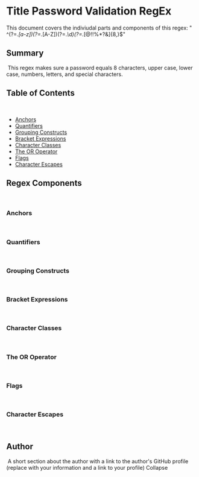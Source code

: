 # Title Password Validation RegEx

This document covers the indiviudal parts and components of this regex:
"​^(?=.*[a-z])(?=.*[A-Z])(?=.*\d)(?=.*[@$!%*?&])[A-Za-z\d@$!%*?&]{8,}$"

## Summary
​
This regex makes sure a password equals 8 characters, upper case, lower case, numbers, letters, and special characters.
​
## Table of Contents
​
- [Anchors](#anchors)
- [Quantifiers](#quantifiers)
- [Grouping Constructs](#grouping-constructs)
- [Bracket Expressions](#bracket-expressions)
- [Character Classes](#character-classes)
- [The OR Operator](#the-or-operator)
- [Flags](#flags)
- [Character Escapes](#character-escapes)
​
## Regex Components
​
### Anchors
​
### Quantifiers
​
### Grouping Constructs
​
### Bracket Expressions
​
### Character Classes
​
### The OR Operator
​
### Flags
​
### Character Escapes
​
## Author
​
A short section about the author with a link to the author's GitHub profile (replace with your information and a link to your profile)
Collapse










